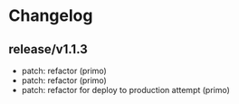 # Changelog

## release/v1.1.3
* patch: refactor (primo)
* patch: refactor (primo)
* patch: refactor for deploy to production attempt (primo)
